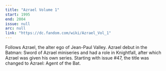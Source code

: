 ```yaml
---
title: "Azrael Volume 1"
start: 1995
end: 2004
issue: null
arc: null
link: "https://dc.fandom.com/wiki/Azrael_Vol_1"
---
```


Follows Azrael, the alter ego of Jean-Paul Valley. Azrael debut in the Batman: Sword of Azrael miniseries and had a role in Knightfall, after which Azrael was given his own series. Starting with issue #47, the title was changed to Azrael: Agent of the Bat.
